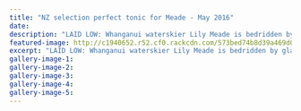 ```yaml
---
title: "NZ selection perfect tonic for Meade - May 2016"
date: 
description: "LAID LOW: Whanganui waterskier Lily Meade is bedridden by glandular fever, but has gained selection to the NZ team to compete at the World Junior Water Skiing Championships in Chile in January..."
featured-image: http://c1940652.r52.cf0.rackcdn.com/573bed74b8d39a469d000cfd/Water-Skiing-Lily-Meade-Chron-18.5.16.jpg
excerpt: "LAID LOW: Whanganui waterskier Lily Meade is bedridden by glandular fever, but has gained selection to the NZ team to compete at the World Junior Water Skiing Championships in Chile in January..."
gallery-image-1: 
gallery-image-2: 
gallery-image-3: 
gallery-image-4: 
gallery-image-5: 
---
```

